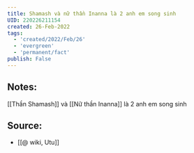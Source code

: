 ```yaml
---
title: Shamash và nữ thần Inanna là 2 anh em song sinh
UID: 220226211154
created: 26-Feb-2022
tags:
  - 'created/2022/Feb/26'
  - 'evergreen'
  - 'permanent/fact'
publish: False
---
```

## Notes:
[[Thần Shamash]] và [[Nữ thần Inanna]] là 2 anh em song sinh

## Source:
- [[@ wiki, Utu]]




